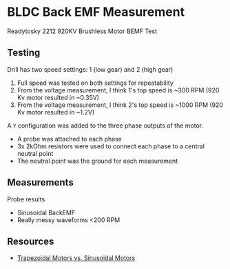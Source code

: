 # BLDC Back EMF Measurement

Readytosky 2212 920KV Brushless Motor BEMF Test

## Testing

Drill has two speed settings: 1 (low gear) and 2 (high gear)
1. Full speed was tested on both settings for repeatability
1. From the voltage measurement, I think 1's top speed is ~300 RPM (920 Kv motor resulted in ~0.35V)
1. From the voltage measurement, I think 2's top speed is ~1000 RPM (920 Kv motor resulted in ~1.2V)

A `Y` configuration was added to the three phase outputs of the motor.
- A probe was attached to each phase
- 3x 2kOhm resistors were used to connect each phase to a central neutral point
- The neutral point was the ground for each measurement

## Measurements
Probe results
- Sinusoidal BackEMF
- Really messy waveforms <200 RPM

## Resources
- [Trapezoidal Motors vs. Sinusoidal Motors](https://e2e.ti.com/support/motor-drivers-group/motor-drivers/f/motor-drivers-forum/909911/faq-trapezoidal-motors-vs-sinusoidal-motors)
